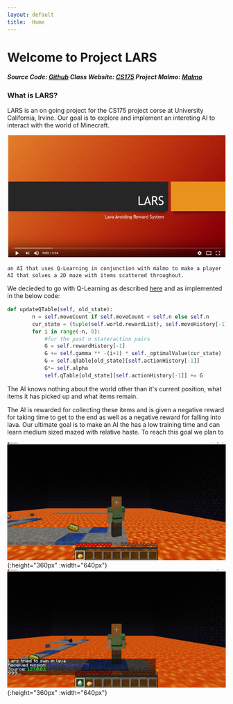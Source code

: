 ```yaml
---
layout: default
title:  Home
---
```


# Welcome to Project LARS
##### Source Code: [Github](https://github.com/ssaltzen/LARS)							 	 Class Website: [CS175](http://sameersingh.org/courses/aiproj/sp17/)						 		 Project Malmo: [Malmo](https://github.com/Microsoft/malmo)

### What is LARS?

LARS is an on going project for the CS175 project corse at University California, Irvine. Our goal is to explore and implement an intereting AI to interact with the world of Minecraft. 

[![LARSVID](VideoLink.png)](https://youtu.be/fzii_TnV2Xg "LARS project video HD")


	
	an AI that uses Q-Learning in conjunction with malmo to make a player AI that solves a 2D maze with items scattered throughout. 

We decieded to go with Q-Learning as described [here](https://en.wikipedia.org/wiki/Q-learning) and as implemented in the below code:
```python
def updateQTable(self, old_state):
        n = self.moveCount if self.moveCount < self.n else self.n
        cur_state = (tuple(self.world.rewardList), self.moveHistory[-1])
        for i in range(-n, 0):
            #for the past n state/action pairs
            G = self.rewardHistory[-1]
            G += self.gamma ** -(i+1) * self._optimalValue(cur_state)
            G-= self.qTable[old_state][self.actionHistory[-1]]
            G*= self.alpha
            self.qTable[old_state][self.actionHistory[-1]] += G
```

The AI knows nothing about the world other than it's current position, what items it has picked up and what items remain.

The AI is rewarded for collecting these items and is given a negative reward for taking time to get to the end as well as a negative reward for falling into lava.
Our ultimate goal is to make an AI the has a low training time and can learn medium sized mazed with relative haste. To reach this goal we plan to

![](Maze1.png){:height="360px" :width="640px"}
![](Maze2.png){:height="360px" :width="640px"}


